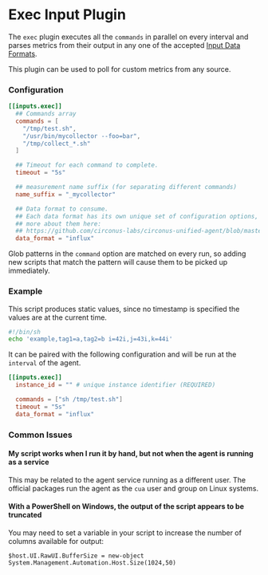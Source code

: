 # Exec Input Plugin

The `exec` plugin executes all the `commands` in parallel on every interval and parses metrics from
their output in any one of the accepted [Input Data Formats](https://github.com/circonus-labs/circonus-unified-agent/blob/master/docs/DATA_FORMATS_INPUT.md).

This plugin can be used to poll for custom metrics from any source.

### Configuration

```toml
[[inputs.exec]]
  ## Commands array
  commands = [
    "/tmp/test.sh",
    "/usr/bin/mycollector --foo=bar",
    "/tmp/collect_*.sh"
  ]

  ## Timeout for each command to complete.
  timeout = "5s"

  ## measurement name suffix (for separating different commands)
  name_suffix = "_mycollector"

  ## Data format to consume.
  ## Each data format has its own unique set of configuration options, read
  ## more about them here:
  ## https://github.com/circonus-labs/circonus-unified-agent/blob/master/docs/DATA_FORMATS_INPUT.md
  data_format = "influx"
```

Glob patterns in the `command` option are matched on every run, so adding new
scripts that match the pattern will cause them to be picked up immediately.

### Example

This script produces static values, since no timestamp is specified the values are at the current time.

```sh
#!/bin/sh
echo 'example,tag1=a,tag2=b i=42i,j=43i,k=44i'
```

It can be paired with the following configuration and will be run at the `interval` of the agent.

```toml
[[inputs.exec]]
  instance_id = "" # unique instance identifier (REQUIRED)

  commands = ["sh /tmp/test.sh"]
  timeout = "5s"
  data_format = "influx"
```

### Common Issues

#### My script works when I run it by hand, but not when the agent is running as a service

This may be related to the agent service running as a different user.  The
official packages run the agent as the `cua` user and group on Linux
systems.

#### With a PowerShell on Windows, the output of the script appears to be truncated

You may need to set a variable in your script to increase the number of columns
available for output:

```
$host.UI.RawUI.BufferSize = new-object System.Management.Automation.Host.Size(1024,50)
```
